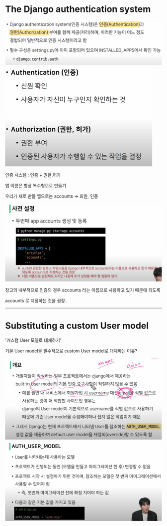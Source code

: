 # The Django authentication system

<img src="220907.assets/image-20220906155528865.png" alt="image-20220906155528865" style="zoom:50%;" />

<img src="220907.assets/image-20220906155619546.png" alt="image-20220906155619546" style="zoom:50%;" />

인증 시스템 : 인증 + 권한,허가

앱 이름은 항상 복수형으로 만들기



우리가 새로 만들 앱으로는 accounts -> 회원, 인증

<img src="220907.assets/image-20220906155932726.png" alt="image-20220906155932726" style="zoom:50%;" />

장고의 내부적으로 인증의 경우 accounts 라는 이름으로 사용하고 있기 때문에 되도록 

accounts 로 지정하는 것을 권장.

---

# Substituting a custom User model

'커스텀 User 모델로 대체하기'

기본 User model을 필수적으로 custom User model로 대체하는 이유?

<img src="220907.assets/image-20220906160810352.png" alt="image-20220906160810352" style="zoom:50%;" />

 <img src="220907.assets/image-20220906161000523.png" alt="image-20220906161000523" style="zoom:50%;" />